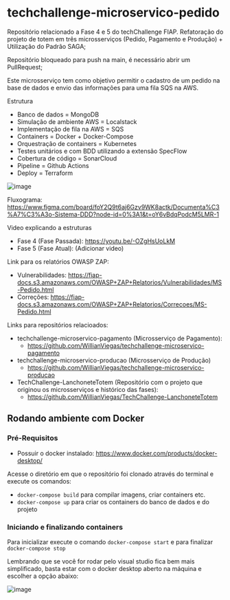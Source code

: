 # techchallenge-microservico-pedido

Repositório relacionado a Fase 4 e 5 do techChallenge FIAP. Refatoração do projeto de totem em três microsserviços (Pedido, Pagamento e Produção) + Utilização do Padrão SAGA;

Repositório bloqueado para push na main, é necessário abrir um PullRequest;

Este microsserviço tem como objetivo permitir o cadastro de um pedido na base de dados e envio das informações para uma fila SQS na AWS.

Estrutura
 - Banco de dados = MongoDB
 - Simulação de ambiente AWS = Localstack
 - Implementação de fila na AWS = SQS
 - Containers = Docker + Docker-Compose
 - Orquestração de containers = Kubernetes
 - Testes unitários e com BDD utilizando a extensão SpecFlow
 - Cobertura de código = SonarCloud
 - Pipeline = Github Actions
 - Deploy = Terraform


![image](https://github.com/WillianViegas/techchallenge-microservico-pedido/assets/58482678/17ad3351-d081-4504-b18b-8818b1111605)


Fluxograma:
https://www.figma.com/board/foY2Q9t6aj6Gzv9WK8actk/Documenta%C3%A7%C3%A3o-Sistema-DDD?node-id=0%3A1&t=oY6vBdqPodcM5LMR-1

Video explicando a estruturas
- Fase 4 (Fase Passada): https://youtu.be/-OZgHsUoLkM
- Fase 5 (Fase Atual): (Adicionar video)

Link para os relatórios OWASP ZAP:
- Vulnerabilidades: https://fiap-docs.s3.amazonaws.com/OWASP+ZAP+Relatorios/Vulnerabilidades/MS-Pedido.html
- Correções: https://fiap-docs.s3.amazonaws.com/OWASP+ZAP+Relatorios/Correcoes/MS-Pedido.html

Links para repositórios relacioados: 

- techchallenge-microservico-pagamento (Microsserviço de Pagamento):
  - https://github.com/WillianViegas/techchallenge-microservico-pagamento
- techchallenge-microservico-producao (Microsserviço de Produção)
  - https://github.com/WillianViegas/techchallenge-microservico-producao
- TechChallenge-LanchoneteTotem (Repositório com o projeto que originou os microsserviços e histórico das fases):
  - https://github.com/WillianViegas/TechChallenge-LanchoneteTotem
 

## Rodando ambiente com Docker

### Pré-Requisitos
* Possuir o docker instalado:
    https://www.docker.com/products/docker-desktop/

Acesse o diretório em que o repositório foi clonado através do terminal e
execute os comandos:
 - `docker-compose build` para compilar imagens, criar containers etc.
 - `docker-compose up` para criar os containers do banco de dados e do projeto

### Iniciando e finalizando containers
Para inicializar execute o comando `docker-compose start` e
para finalizar `docker-compose stop`

Lembrando que se você for rodar pelo visual studio fica bem mais simplificado, basta estar com o docker desktop aberto na máquina e escolher a opção abaixo:

![image](https://github.com/user-attachments/assets/5c29e590-a38d-4090-8d2a-6e745e583f46)

